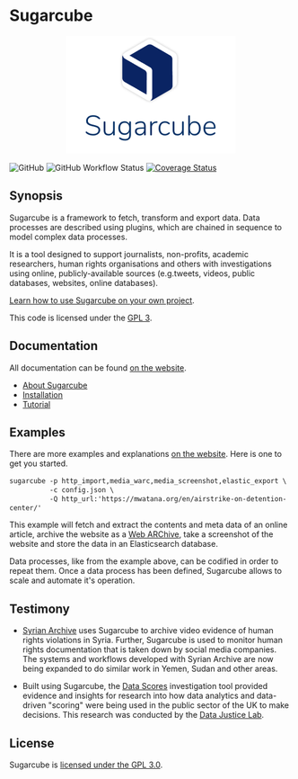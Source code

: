 # Sugarcube

<p align="center">
  <img src="/logo.png" alt="Sugarcube - Data pipelines for human rights">
</p>

![GitHub](https://img.shields.io/github/license/critocrito/ncube?color=blue&style=flat-square)
![GitHub Workflow Status](https://img.shields.io/github/workflow/status/critocrito/sugarcube/Build%20Status?style=flat-square)
[![Coverage Status](https://coveralls.io/repos/github/critocrito/sugarcube/badge.svg?branch=master)](https://coveralls.io/github/critocrito/sugarcube?branch=master)

## Synopsis

Sugarcube is a framework to fetch, transform and export data. Data processes are described using plugins, which are chained in sequence to model complex data processes.

It is a tool designed to support journalists, non-profits, academic researchers, human rights organisations and others with investigations using online, publicly-available sources (e.g.tweets, videos, public databases, websites, online databases).

[Learn how to use Sugarcube on your own project](https://sugarcubetools.net/docs/installation).

This code is licensed under the [GPL 3](LICENSE).

## Documentation

All documentation can be found [on the website](https://sugarcubetools.net).

- [About Sugarcube](https://sugarcubetools.net/sugarcube)
- [Installation](https://sugarcubetools.net/docs/installation)
- [Tutorial](https://sugarcubetools.net/docs/tutorial)

## Examples

There are more examples and explanations [on the website](https://sugarcubetools.net). Here is one to get you started.

```shell
sugarcube -p http_import,media_warc,media_screenshot,elastic_export \
          -c config.json \
          -Q http_url:'https://mwatana.org/en/airstrike-on-detention-center/'
```

This example will fetch and extract the contents and meta data of an online article, archive the website as a [Web ARChive](https://en.wikipedia.org/wiki/Web_ARChive), take a screenshot of the website and store the data in an Elasticsearch database.

Data processes, like from the example above, can be codified in order to repeat them. Once a data process has been defined, Sugarcube allows to scale and automate it's operation.

## Testimony

- [Syrian Archive](https://syrianarchive.org/en) uses Sugarcube to archive video evidence of human rights violations in Syria. Further, Sugarcube is used to monitor human rights documentation that is taken down by social media companies. The systems and workflows developed with Syrian Archive are now being expanded to do similar work in Yemen, Sudan and other areas.

- Built using Sugarcube, the [Data Scores](https://data-scores.org/) investigation tool provided evidence and insights for research into how data analytics and data-driven "scoring" were being used in the public sector of the UK to make decisions. This research was conducted by the [Data Justice Lab](https://datajusticelab.org/).

## License

Sugarcube is [licensed under the GPL 3.0](LICENSE).
